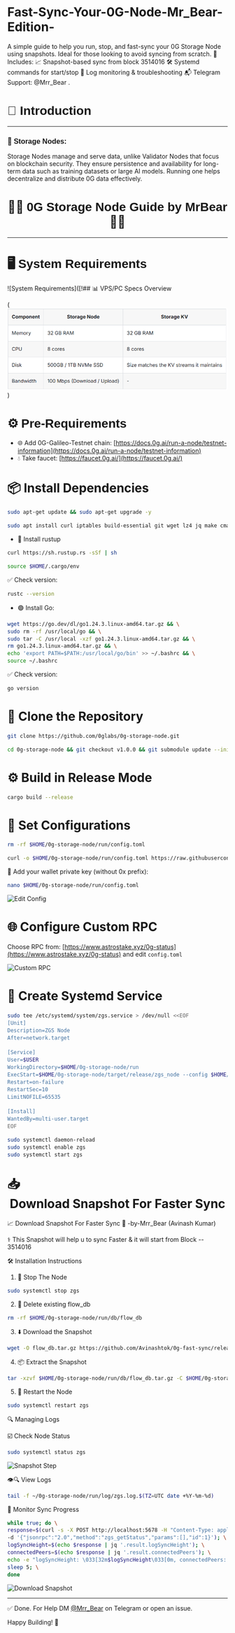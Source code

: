 # Fast-Sync-Your-0G-Node-Mr_Bear-Edition-
A simple guide to help you run, stop, and fast-sync your 0G Storage Node using snapshots. Ideal for those looking to avoid syncing from scratch.  🔧 Includes:  📈 Snapshot-based sync from block 3514016  🛠️ Systemd commands for start/stop  📁 Log monitoring &amp; troubleshooting  📬 Telegram Support: @Mrr_Bear .
<div align="left">

# <span style="font-family: 'Poppins', sans-serif;">📘 <strong>Introduction</strong></span>

</div>

---

### 💽 <span style="font-family: 'Poppins', sans-serif;">Storage Nodes:</span>

Storage Nodes manage and serve data, unlike Validator Nodes that focus on blockchain security. They ensure persistence and availability for long-term data such as training datasets or large AI models. Running one helps decentralize and distribute 0G data effectively.

<div align="center">

# 👨‍💻 <span style="font-family: 'Poppins', sans-serif;">0G Storage Node Guide by MrBear</span> 👨‍💻

</div>

---

# 🖥️ <span style="font-family: 'Poppins', sans-serif;">System Requirements</span>

![System Requirements]([!## 📊 VPS/PC Specs Overview

(![Sync Step](https://raw.githubusercontent.com/Avinashtok/README/main/Screenshot%202025-07-08%20103325.png))

# ⚙️ <span style="font-family: 'Poppins', sans-serif;">Pre-Requirements</span>

* 🌐 Add 0G-Galileo-Testnet chain: [https://docs.0g.ai/run-a-node/testnet-information](https://docs.0g.ai/run-a-node/testnet-information)
* 💧 Take faucet: [https://faucet.0g.ai/](https://faucet.0g.ai/)

# 📦 Install Dependencies

```bash
sudo apt-get update && sudo apt-get upgrade -y
```

```bash
sudo apt install curl iptables build-essential git wget lz4 jq make cmake gcc nano automake autoconf tmux htop nvme-cli libgbm1 pkg-config libssl-dev libleveldb-dev tar clang bsdmainutils ncdu unzip libleveldb-dev screen ufw -y
```

* 🦀 Install rustup

```bash
curl https://sh.rustup.rs -sSf | sh
```

```bash
source $HOME/.cargo/env
```

✅ Check version:

```bash
rustc --version
```

* 🟢 Install Go:

```bash
wget https://go.dev/dl/go1.24.3.linux-amd64.tar.gz && \
sudo rm -rf /usr/local/go && \
sudo tar -C /usr/local -xzf go1.24.3.linux-amd64.tar.gz && \
rm go1.24.3.linux-amd64.tar.gz && \
echo 'export PATH=$PATH:/usr/local/go/bin' >> ~/.bashrc && \
source ~/.bashrc
```

✅ Check version:

```bash
go version
```

# 🧾 Clone the Repository

```bash
git clone https://github.com/0glabs/0g-storage-node.git
```

```bash
cd 0g-storage-node && git checkout v1.0.0 && git submodule update --init
```

# ⚙️ Build in Release Mode

```bash
cargo build --release
```

# 🧰 Set Configurations

```bash
rm -rf $HOME/0g-storage-node/run/config.toml
```

```bash
curl -o $HOME/0g-storage-node/run/config.toml https://raw.githubusercontent.com/Mayankgg01/0G-Storage-Node-Guide/main/config.toml
```

🔑 Add your wallet private key (without 0x prefix):

```bash
nano $HOME/0g-storage-node/run/config.toml
```

![Edit Config](https://github.com/user-attachments/assets/a513812f-177e-4a74-83a9-1548c98f4556)

# 🌐 Configure Custom RPC

Choose RPC from: [https://www.astrostake.xyz/0g-status](https://www.astrostake.xyz/0g-status) and edit `config.toml`

![Custom RPC](https://github.com/user-attachments/assets/44b682a5-45ce-4fc8-8c3a-7f2355f3b9ac)

# 🔧 Create Systemd Service

```bash
sudo tee /etc/systemd/system/zgs.service > /dev/null <<EOF
[Unit]
Description=ZGS Node
After=network.target

[Service]
User=$USER
WorkingDirectory=$HOME/0g-storage-node/run
ExecStart=$HOME/0g-storage-node/target/release/zgs_node --config $HOME/0g-storage-node/run/config.toml
Restart=on-failure
RestartSec=10
LimitNOFILE=65535

[Install]
WantedBy=multi-user.target
EOF
```

```bash
sudo systemctl daemon-reload
sudo systemctl enable zgs
sudo systemctl start zgs
```

# 📥 <div align="center">Download Snapshot For Faster Sync</div>

📈 Download Snapshot For Faster Sync 🚀 -by-Mrr\_Bear (Avinash Kumar)

⚕️ This Snapshot will help u to sync Faster & it will start from Block -- 3514016

🛠️ Installation Instructions

1. 🔴 Stop The Node

```bash
sudo systemctl stop zgs
```

2. 🧹 Delete existing flow\_db

```bash
rm -rf $HOME/0g-storage-node/run/db/flow_db
```

3. ⬇️ Download the Snapshot

```bash
wget -O flow_db.tar.gz https://github.com/Avinashtok/0g-fast-sync/releases/download/backup-3507655/flow_db-3507655.tar.gz
```

4. 📦 Extract the Snapshot

```bash
tar -xzvf $HOME/0g-storage-node/run/db/flow_db.tar.gz -C $HOME/0g-storage-node/run/db/
```

5. 🔄 Restart the Node

```bash
sudo systemctl restart zgs
```

🔍 Managing Logs

☑️ Check Node Status

```bash
sudo systemctl status zgs
```

![Snapshot Step](./Screenshot%202025-07-08%20072158.png)

👁️🔍 View Logs

```bash
tail -f ~/0g-storage-node/run/log/zgs.log.$(TZ=UTC date +%Y-%m-%d)
```

🧪 Monitor Sync Progress

```bash
while true; do \
response=$(curl -s -X POST http://localhost:5678 -H "Content-Type: application/json" \
-d '{"jsonrpc":"2.0","method":"zgs_getStatus","params":[],"id":1}'); \
logSyncHeight=$(echo $response | jq '.result.logSyncHeight'); \
connectedPeers=$(echo $response | jq '.result.connectedPeers'); \
echo -e "logSyncHeight: \033[32m$logSyncHeight\033[0m, connectedPeers: \033[34m$connectedPeers\033[0m"; \
sleep 5; \
done
```

![Download Snapshot](Screenshot%202025-07-08%20072343.png)

---

✅ Done. For Help DM [@Mrr\_Bear](https://t.me/Mrr_Bear) on Telegram or open an issue.

Happy Building! 🚀

